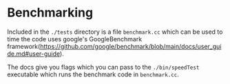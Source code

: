 # Benchmarking 

Included in the `./tests` directory is a file `benchmark.cc` which can be used to time the code uses 
google's GoogleBenchmark framework(https://github.com/google/benchmark/blob/main/docs/user_guide.md#user-guide). 

The docs give you flags which you can pass to the `./bin/speedTest` executable which runs the benchmark code in `benchmark.cc`.